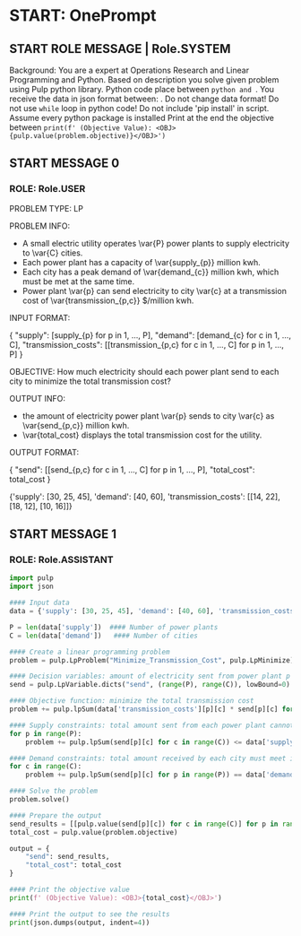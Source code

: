 # START: OnePrompt 
## START ROLE MESSAGE | Role.SYSTEM 
Background: You are a expert at Operations Research and Linear Programming and Python. Based on description you solve given problem using Pulp python library. Python code place between ```python and ```. You receive the data in json format between: <DATA></DATA>. Do not change data format! Do not use `while` loop in python code! Do not include 'pip install' in script. Assume every python package is installed Print at the end the objective between <OBJ></OBJ> `print(f' (Objective Value): <OBJ>{pulp.value(problem.objective)}</OBJ>')`  
## START MESSAGE 0 
### ROLE: Role.USER
<DESCRIPTION>
PROBLEM TYPE: LP

PROBLEM INFO:

- A small electric utility operates \var{P} power plants to supply electricity to \var{C} cities.
- Each power plant has a capacity of \var{supply_{p}} million kwh.
- Each city has a peak demand of \var{demand_{c}} million kwh, which must be met at the same time.
- Power plant \var{p} can send electricity to city \var{c} at a transmission cost of \var{transmission_{p,c}} $/million kwh.

INPUT FORMAT: 

{
    "supply": [supply_{p} for p in 1, ..., P],
    "demand": [demand_{c} for c in 1, ..., C],
    "transmission_costs": [[transmission_{p,c} for c in 1, ..., C] for p in 1, ..., P]
}

OBJECTIVE: How much electricity should each power plant send to each city to minimize the total transmission cost?

OUTPUT INFO:

- the amount of electricity power plant \var{p} sends to city \var{c} as \var{send_{p,c}} million kwh.
- \var{total_cost} displays the total transmission cost for the utility.

OUTPUT FORMAT:

{
    "send": [[send_{p,c} for c in 1, ..., C] for p in 1, ..., P],
    "total_cost": total_cost
}

</DESCRIPTION>
<DATA>
{'supply': [30, 25, 45], 'demand': [40, 60], 'transmission_costs': [[14, 22], [18, 12], [10, 16]]}</DATA>


## START MESSAGE 1 
### ROLE: Role.ASSISTANT
```python
import pulp
import json

#### Input data
data = {'supply': [30, 25, 45], 'demand': [40, 60], 'transmission_costs': [[14, 22], [18, 12], [10, 16]]}

P = len(data['supply'])  #### Number of power plants
C = len(data['demand'])   #### Number of cities

#### Create a linear programming problem
problem = pulp.LpProblem("Minimize_Transmission_Cost", pulp.LpMinimize)

#### Decision variables: amount of electricity sent from power plant p to city c
send = pulp.LpVariable.dicts("send", (range(P), range(C)), lowBound=0)

#### Objective function: minimize the total transmission cost
problem += pulp.lpSum(data['transmission_costs'][p][c] * send[p][c] for p in range(P) for c in range(C))

#### Supply constraints: total amount sent from each power plant cannot exceed its supply
for p in range(P):
    problem += pulp.lpSum(send[p][c] for c in range(C)) <= data['supply'][p]

#### Demand constraints: total amount received by each city must meet its demand
for c in range(C):
    problem += pulp.lpSum(send[p][c] for p in range(P)) == data['demand'][c]

#### Solve the problem
problem.solve()

#### Prepare the output
send_results = [[pulp.value(send[p][c]) for c in range(C)] for p in range(P)]
total_cost = pulp.value(problem.objective)

output = {
    "send": send_results,
    "total_cost": total_cost
}

#### Print the objective value
print(f' (Objective Value): <OBJ>{total_cost}</OBJ>')

#### Print the output to see the results
print(json.dumps(output, indent=4))
```

